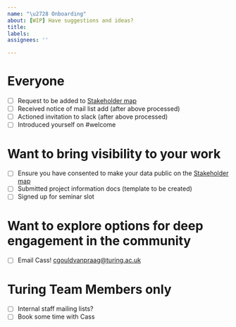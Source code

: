 ```yaml
---
name: "\u2728 Onboarding"
about: [WIP] Have suggestions and ideas?
title:
labels:
assignees: ''

---
```


<!-- This is a work-in-progress (WIP) issue template which should be created (and completed!) for each new person who wants to connect!  -->

# Everyone
- [ ] Request to be added to [Stakeholder map](http://tinyurl.com/turing-es-map-add)
- [ ] Received notice of mail list add (after above processed)
- [ ] Actioned invitation to slack (after above processed)
- [ ] Introduced yourself on #welcome

# Want to bring visibility to your work
- [ ] Ensure you have consented to make your data public on the [Stakeholder map](http://tinyurl.com/turing-es-map-add)
- [ ] Submitted project information docs (template to be created)
- [ ] Signed up for seminar slot

# Want to explore options for deep engagement in the community
- [ ] Email Cass! cgouldvanpraag@turing.ac.uk

# Turing Team Members only
- [ ] Internal staff mailing lists?
- [ ] Book some time with Cass
